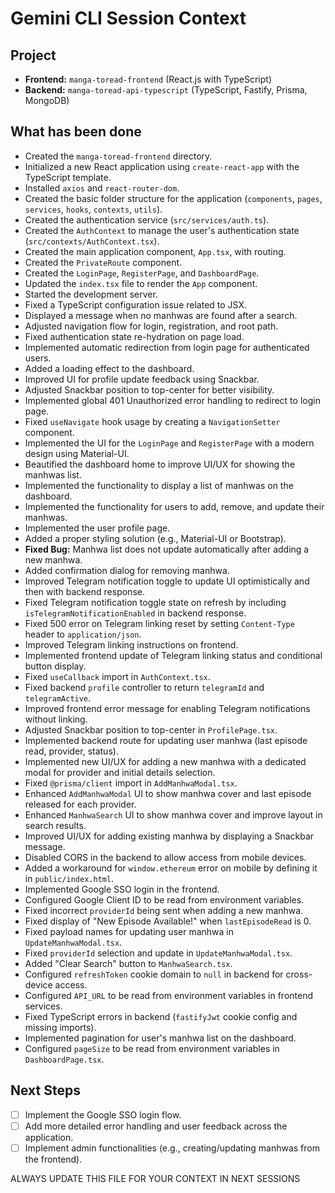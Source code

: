 # Gemini CLI Session Context

## Project

- **Frontend:** `manga-toread-frontend` (React.js with TypeScript)
- **Backend:** `manga-toread-api-typescript` (TypeScript, Fastify, Prisma, MongoDB)

## What has been done

- Created the `manga-toread-frontend` directory.
- Initialized a new React application using `create-react-app` with the TypeScript template.
- Installed `axios` and `react-router-dom`.
- Created the basic folder structure for the application (`components`, `pages`, `services`, `hooks`, `contexts`, `utils`).
- Created the authentication service (`src/services/auth.ts`).
- Created the `AuthContext` to manage the user's authentication state (`src/contexts/AuthContext.tsx`).
- Created the main application component, `App.tsx`, with routing.
- Created the `PrivateRoute` component.
- Created the `LoginPage`, `RegisterPage`, and `DashboardPage`.
- Updated the `index.tsx` file to render the `App` component.
- Started the development server.
- Fixed a TypeScript configuration issue related to JSX.
- Displayed a message when no manhwas are found after a search.
- Adjusted navigation flow for login, registration, and root path.
- Fixed authentication state re-hydration on page load.
- Implemented automatic redirection from login page for authenticated users.
- Added a loading effect to the dashboard.
- Improved UI for profile update feedback using Snackbar.
- Adjusted Snackbar position to top-center for better visibility.
- Implemented global 401 Unauthorized error handling to redirect to login page.
- Fixed `useNavigate` hook usage by creating a `NavigationSetter` component.
- Implemented the UI for the `LoginPage` and `RegisterPage` with a modern design using Material-UI.
- Beautified the dashboard home to improve UI/UX for showing the manhwas list.
- Implemented the functionality to display a list of manhwas on the dashboard.
- Implemented the functionality for users to add, remove, and update their manhwas.
- Implemented the user profile page.
- Added a proper styling solution (e.g., Material-UI or Bootstrap).
- **Fixed Bug:** Manhwa list does not update automatically after adding a new manhwa.
- Added confirmation dialog for removing manhwa.
- Improved Telegram notification toggle to update UI optimistically and then with backend response.
- Fixed Telegram notification toggle state on refresh by including `isTelegramNotificationEnabled` in backend response.
- Fixed 500 error on Telegram linking reset by setting `Content-Type` header to `application/json`.
- Improved Telegram linking instructions on frontend.
- Implemented frontend update of Telegram linking status and conditional button display.
- Fixed `useCallback` import in `AuthContext.tsx`.
- Fixed backend `profile` controller to return `telegramId` and `telegramActive`.
- Improved frontend error message for enabling Telegram notifications without linking.
- Adjusted Snackbar position to top-center in `ProfilePage.tsx`.
- Implemented backend route for updating user manhwa (last episode read, provider, status).
- Implemented new UI/UX for adding a new manhwa with a dedicated modal for provider and initial details selection.
- Fixed `@prisma/client` import in `AddManhwaModal.tsx`.
- Enhanced `AddManhwaModal` UI to show manhwa cover and last episode released for each provider.
- Enhanced `ManhwaSearch` UI to show manhwa cover and improve layout in search results.
- Improved UI/UX for adding existing manhwa by displaying a Snackbar message.
- Disabled CORS in the backend to allow access from mobile devices.
- Added a workaround for `window.ethereum` error on mobile by defining it in `public/index.html`.
- Implemented Google SSO login in the frontend.
- Configured Google Client ID to be read from environment variables.
- Fixed incorrect `providerId` being sent when adding a new manhwa.
- Fixed display of "New Episode Available!" when `lastEpisodeRead` is 0.
- Fixed payload names for updating user manhwa in `UpdateManhwaModal.tsx`.
- Fixed `providerId` selection and update in `UpdateManhwaModal.tsx`.
- Added "Clear Search" button to `ManhwaSearch.tsx`.
- Configured `refreshToken` cookie domain to `null` in backend for cross-device access.
- Configured `API_URL` to be read from environment variables in frontend services.
- Fixed TypeScript errors in backend (`fastifyJwt` cookie config and missing imports).
- Implemented pagination for user's manhwa list on the dashboard.
- Configured `pageSize` to be read from environment variables in `DashboardPage.tsx`.

## Next Steps

- [ ] Implement the Google SSO login flow.
- [ ] Add more detailed error handling and user feedback across the application.
- [ ] Implement admin functionalities (e.g., creating/updating manhwas from the frontend).

ALWAYS UPDATE THIS FILE FOR YOUR CONTEXT IN NEXT SESSIONS